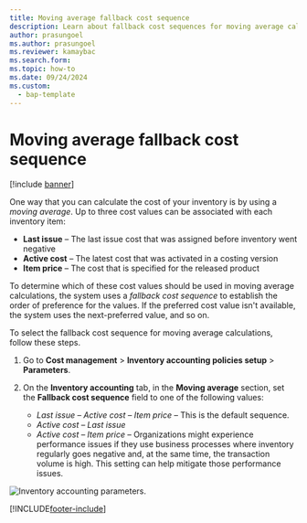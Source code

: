 ```yaml
---
title: Moving average fallback cost sequence
description: Learn about fallback cost sequences for moving average calculations in Microsoft Dynamics 365 Supply Chain Management with a step-by-step process.
author: prasungoel
ms.author: prasungoel
ms.reviewer: kamaybac
ms.search.form:
ms.topic: how-to
ms.date: 09/24/2024
ms.custom: 
  - bap-template
---
```


# Moving average fallback cost sequence

[!include [banner](../includes/banner.md)]

One way that you can calculate the cost of your inventory is by using a *moving average*. Up to three cost values can be associated with each inventory item:

- **Last issue** – The last issue cost that was assigned before inventory went negative
- **Active cost** – The latest cost that was activated in a costing version
- **Item price** – The cost that is specified for the released product

To determine which of these cost values should be used in moving average calculations, the system uses a *fallback cost sequence* to establish the order of preference for the values. If the preferred cost value isn't available, the system uses the next-preferred value, and so on.

To select the fallback cost sequence for moving average calculations, follow these steps.

1. Go to **Cost management** \> **Inventory accounting policies setup** \> **Parameters**.
2. On the **Inventory accounting** tab, in the **Moving average** section, set the **Fallback cost sequence** field to one of the following values:

    - *Last issue – Active cost – Item price* – This is the default sequence.
    - *Active cost – Last issue*
    - *Active cost – Item price* – Organizations might experience performance issues if they use business processes where inventory regularly goes negative and, at the same time, the transaction volume is high. This setting can help mitigate those performance issues.

![Inventory accounting parameters.](media/inventory-accounting-parameters.png "Inventory accounting parameters")

[!INCLUDE[footer-include](../../includes/footer-banner.md)]
